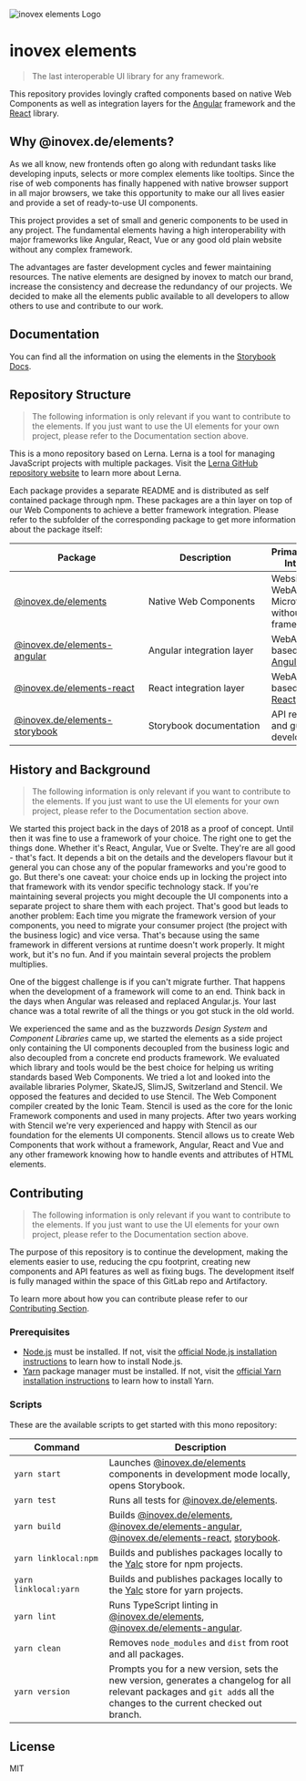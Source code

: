 ![inovex elements Logo](doc/assets/elements.svg "inovex elements Logo")

# inovex elements

> The last interoperable UI library for any framework.

This repository provides lovingly crafted components based on native Web Components as well as integration layers for the [Angular](https://github.com/angular) framework and the [React](https://github.com/facebook/react) library.

## Why @inovex.de/elements?

As we all know, new frontends often go along with redundant tasks like developing inputs, selects or more complex elements like tooltips. Since the rise of web components has finally happened with native browser support in all major browsers, we take this opportunity to make our all lives easier and provide a set of ready-to-use UI components.

This project provides a set of small and generic components to be used in any project. The fundamental elements having a high interoperability with major frameworks like Angular, React, Vue or any good old plain website without any complex framework.

The advantages are faster development cycles and fewer maintaining resources. The native elements are designed by inovex to match our brand, increase the consistency and decrease the redundancy of our projects. We decided to make all the elements public available to all developers to allow others to use and contribute to our work.

## Documentation

You can find all the information on using the elements in the [Storybook Docs](https://elements.inovex.de/dist/latest/storybook).

## Repository Structure

> The following information is only relevant if you want to contribute to the elements. If you just want
> to use the UI elements for your own project, please refer to the Documentation section above.

This is a mono repository based on Lerna. Lerna is a tool for managing JavaScript projects with multiple packages. Visit the [Lerna GitHub repository website](https://github.com/lerna/lerna) to learn more about Lerna.

Each package provides a separate README and is distributed as self contained package through npm. These packages are a thin layer on top of our Web Components to achieve a better framework integration. Please refer to the subfolder of the corresponding package to get more information about the package itself:

| <div style="width:220px">**Package**</div> | <div style="width:200px">**Description**</div> | **Primary Usage Intention** |
| --- | --- | --- |
| [@inovex.de/elements](packages/elements)|Native Web Components|Websites, WebApps and Microfrontends without a framework.|
| [@inovex.de/elements-angular](packages/elements-angular/elements)|Angular integration layer|WebApps based on [Angular](https://github.com/angular).|
| [@inovex.de/elements-react](packages/elements-react)|React integration layer|WebApps based on [React](https://github.com/facebook/react).|
| [@inovex.de/elements-storybook](packages/elements-storybook)|Storybook documentation|API reference and guide for developers.|

## History and Background

> The following information is only relevant if you want to contribute to the elements. If you just want
> to use the UI elements for your own project, please refer to the Documentation section above.

We started this project back in the days of 2018 as a proof of concept. Until then it was fine to use a framework of your choice. The right one to get the things done. Whether it's React, Angular, Vue or Svelte. They're are all good - that's fact. It depends a bit on the details and the developers flavour but it general you can chose any of the popular frameworks and you're good to go. But there's one caveat: your choice ends up in locking the project into that framework with its vendor specific technology stack. If you're maintaining several projects you might decouple the UI components into a separate project to share them with each project. That's good but leads to another problem: Each time you migrate the framework version of your components, you need to migrate your consumer project (the project with the business logic) and vice versa. That's because using the same framework in different versions at runtime doesn't work properly. It might work, but it's no fun. And if you maintain several projects the problem multiplies.

One of the biggest challenge is if you can't migrate further. That happens when the development of a framework will come to an end. Think back in the days when Angular was released and replaced Angular.js. Your last chance was a total rewrite of all the things or you got stuck in the old world.

We experienced the same and as the buzzwords *Design System* and *Component Libraries* came up, we started the elements as a side project only containing the UI components decoupled from the business logic and also decoupled from a concrete end products framework. We evaluated which library and tools would be the best choice for helping us writing standards based Web Components. We tried a lot and looked into the available libraries Polymer, SkateJS, SlimJS, Switzerland and Stencil. We opposed the features and decided to use Stencil. The Web Component compiler created by the Ionic Team. Stencil is used as the core for the Ionic Framework components and used in many projects. After two years working with Stencil we're very experienced and happy with Stencil as our foundation for the elements UI components. Stencil allows us to create Web Components that work without a framework, Angular, React and Vue and any other framework knowing how to handle events and attributes of HTML elements.

## Contributing

> The following information is only relevant if you want to contribute to the elements. If you just want
> to use the UI elements for your own project, please refer to the Documentation section above.

The purpose of this repository is to continue the development, making the elements easier to use, reducing the cpu footprint, creating new components and API features as well as fixing bugs. The development itself is fully managed within the space of this GitLab repo and Artifactory.

To learn more about how you can contribute please refer to our [Contributing Section](https://elements.inovex.de/dist/latest/storybook/?path=/story/docs-contributing--architectural-overview).

### Prerequisites

* [Node.js](https://nodejs.org) must be installed. If not, visit the [official Node.js installation instructions](https://nodejs.org/en/download/package-manager/) to learn how to install Node.js.
* [Yarn](https://yarnpkg.com) package manager must be installed. If not, visit the
[official Yarn installation instructions](https://yarnpkg.com/getting-started/install) to learn how
to install Yarn.

### Scripts

These are the available scripts to get started with this mono repository:

| <div style="width:150px">**Command**</div> | **Description** |
| --- | --- |
|`yarn start`|Launches [@inovex.de/elements](packages/elements) components in development mode locally, opens Storybook.|
|`yarn test`|Runs all tests for [@inovex.de/elements](packages/elements).|
|`yarn build`|Builds [@inovex.de/elements](packages/elements), [@inovex.de/elements-angular](packages/elements-angular), [@inovex.de/elements-react](packages/elements-react), [storybook](packages/storybook).|
|`yarn linklocal:npm`|Builds and publishes packages locally to the [Yalc](https://github.com/whitecolor/yalc) store for npm projects.|
|`yarn linklocal:yarn`|Builds and publishes packages locally to the [Yalc](https://github.com/whitecolor/yalc) store for yarn projects.|
|`yarn lint`|Runs TypeScript linting in [@inovex.de/elements](packages/elements), [@inovex.de/elements-angular](packages/elements-angular).|
|`yarn clean`|Removes `node_modules` and `dist` from root and all packages.|
|`yarn version`|Prompts you for a new version, sets the new version, generates a changelog for all relevant packages and `git add`s all the changes to the current checked out branch.|

## License

MIT
